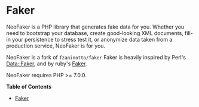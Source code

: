 # Faker

NeoFaker is a PHP library that generates fake data for you. Whether you need to bootstrap your database, create good-looking XML documents, fill-in your persistence to stress test it, or anonymize data taken from a production service, NeoFaker is for you.

NeoFaker is a fork of `fzaninotto/faker`
Faker is heavily inspired by Perl's [Data::Faker](http://search.cpan.org/~jasonk/Data-Faker-0.07/), and by ruby's [Faker](https://rubygems.org/gems/faker).

NeoFaker requires PHP >= 7.0.0.

<!-- markdown-toc start - Don't edit this section. Run M-x markdown-toc-refresh-toc -->
**Table of Contents**

- [Faker](#faker)

<!-- markdown-toc end -->
